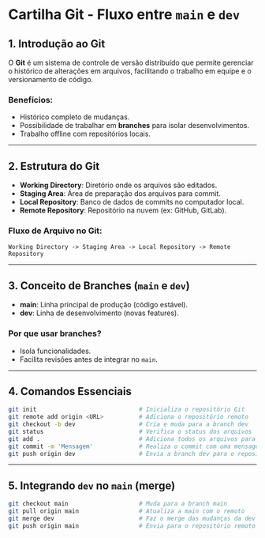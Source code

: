 
# Cartilha Git - Fluxo entre `main` e `dev`

## 1. Introdução ao Git

O **Git** é um sistema de controle de versão distribuído que permite gerenciar o histórico de alterações em arquivos, facilitando o trabalho em equipe e o versionamento de código.

### Benefícios:
- Histórico completo de mudanças.
- Possibilidade de trabalhar em **branches** para isolar desenvolvimentos.
- Trabalho offline com repositórios locais.

---

## 2. Estrutura do Git

- **Working Directory**: Diretório onde os arquivos são editados.
- **Staging Area**: Área de preparação dos arquivos para commit.
- **Local Repository**: Banco de dados de commits no computador local.
- **Remote Repository**: Repositório na nuvem (ex: GitHub, GitLab).

### Fluxo de Arquivo no Git:

```plaintext
Working Directory -> Staging Area -> Local Repository -> Remote Repository
```

---

## 3. Conceito de Branches (`main` e `dev`)

- **main**: Linha principal de produção (código estável).
- **dev**: Linha de desenvolvimento (novas features).

### Por que usar branches?

- Isola funcionalidades.
- Facilita revisões antes de integrar no `main`.

---

## 4. Comandos Essenciais

```bash
git init                             # Inicializa o repositório Git
git remote add origin <URL>          # Adiciona o repositório remoto
git checkout -b dev                  # Cria e muda para a branch dev
git status                           # Verifica o status dos arquivos
git add .                            # Adiciona todos os arquivos para staging
git commit -m 'Mensagem'             # Realiza o commit com uma mensagem
git push origin dev                  # Envia a branch dev para o repositório remoto
```

---

## 5. Integrando `dev` no `main` (merge)

```bash
git checkout main                    # Muda para a branch main
git pull origin main                 # Atualiza a main com o remoto
git merge dev                        # Faz o merge das mudanças da dev
git push origin main                 # Envia para o repositório remoto
```
